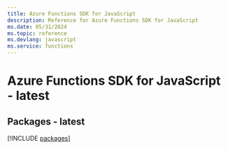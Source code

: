 ```yaml
---
title: Azure Functions SDK for JavaScript
description: Reference for Azure Functions SDK for JavaScript
ms.date: 05/31/2024
ms.topic: reference
ms.devlang: javascript
ms.service: functions
---
```

# Azure Functions SDK for JavaScript - latest
## Packages - latest
[!INCLUDE [packages](functions-index.md)]